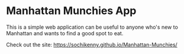 # Manhattan Munchies App

This is a simple web application can be useful to anyone who's new to Manhattan and wants to find a good spot to eat. 

Check out the site: https://sochikenny.github.io/Manhattan-Munchies/ 




 



